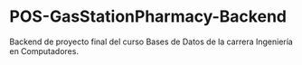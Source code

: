 # POS-GasStationPharmacy-Backend
Backend de proyecto final del curso Bases de Datos de la carrera Ingeniería en Computadores. 
